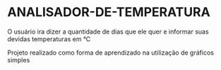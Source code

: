 # ANALISADOR-DE-TEMPERATURA

O usuário ira dizer a quantidade de dias que ele quer e informar suas devidas temperaturas em °C

Projeto realizado como forma de aprendizado na utilização de gráficos simples 
